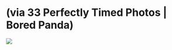 <!--
id: 23759359026
link: http://tumblr.atmos.org/post/23759359026/via-33-perfectly-timed-photos-bored-panda
slug: via-33-perfectly-timed-photos-bored-panda
date: Fri May 25 2012 16:09:23 GMT-0700 (PDT)
publish: 2012-05-025
tags: 
title: (via 33 Perfectly Timed Photos | Bored Panda)
-->


(via 33 Perfectly Timed Photos | Bored Panda)
=============================================

![](http://25.media.tumblr.com/tumblr_m4lpnnpvRd1qz4sngo1_1280.jpg)

